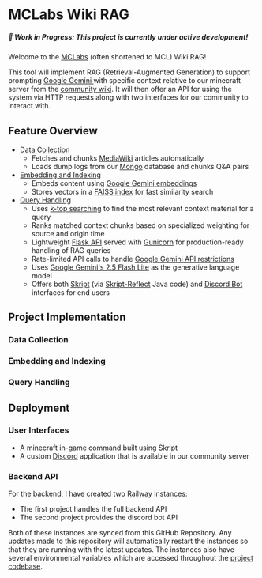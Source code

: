 # MCLabs Wiki RAG

##### 🚧 Work in Progress: This project is currently under active development!

Welcome to the [MCLabs](https://labs-mc.com/) (often shortened to MCL) Wiki RAG!

This tool will implement RAG (Retrieval-Augmented Generation) to support prompting [Google Gemini ](https://gemini.google.com/app)with specific context relative to our minecraft server from the [community wiki](https://labs-mc.com/wiki/Main_Page). It will then offer an API for using the system via HTTP requests along with two interfaces for our community to interact with.

## Feature Overview

* [Data Collection](#data-collection)
  * Fetches and chunks [MediaWiki](https://www.mediawiki.org/wiki/API) articles automatically
  * Loads dump logs from our [Mongo](https://www.mongodb.com/) database and chunks Q&A pairs
* [Embedding and Indexing](#embedding-and-indexing)
  * Embeds content using [Google Gemini embeddings](https://ai.google.dev/gemini-api/docs/embeddings)
  * Stores vectors in a [FAISS index](https://github.com/facebookresearch/faiss/wiki/Faiss-indexes) for fast similarity search
* [Query Handling](query-handling)
  * Uses [k-top searching](https://github.com/facebookresearch/faiss/wiki/Getting-started#searching) to find the most relevant context material for a query
  * Ranks matched context chunks based on specialized weighting for source and origin time
  * Lightweight [Flask API](https://flask.palletsprojects.com/en/stable/) served with [Gunicorn](https://gunicorn.org/) for production-ready handling of RAG queries
  * Rate-limited API calls to handle [Google Gemini API restrictions](https://ai.google.dev/gemini-api/docs/rate-limits)
  * Uses [Google Gemini&#39;s 2.5 Flash Lite](https://ai.google.dev/gemini-api/docs/models) as the generative language model
  * Offers both [Skript](https://github.com/SkriptLang/Skript) (via [Skript-Reflect](https://github.com/SkriptLang/skript-reflect) Java code) and [Discord Bot](https://discord.com/) interfaces for end users

## Project Implementation

### Data Collection

### Embedding and Indexing

### Query Handling

## Deployment

### User Interfaces

* A minecraft in-game command built using [Skript](https://github.com/SkriptLang/Skript)
* A custom [Discord](https://discord.com/) application that is available in our community server

### Backend API

For the backend, I have created two [Railway](https://railway.com/) instances:

* The first project handles the full backend API
* The second project provides the discord bot API

Both of these instances are synced from this GitHub Repository. Any updates made to this repository will automatically restart the instances so that they are running with the latest updates. The instances also have several environmental variables which are accessed throughout the [project codebase](src/).
